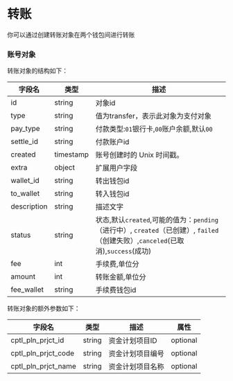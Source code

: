 # 转账

你可以通过创建转账对象在两个钱包间进行转账

### 账号对象
转账对象的结构如下：

| 字段名      | 类型      | 描述                               |
| ----------- | --------- | ---------------------------------- |
| id          | string    | 对象id                             |
| type        | string    | 值为transfer，表示此对象为支付对象 |
| pay_type        | string    | 付款类型:`01`银行卡,`00`账户余额,默认`00`|
| settle_id        | string    | 付款账户id|
| created     | timestamp | 账号创建时的 Unix 时间戳。         |
| extra       | object    | 扩展用户字段                       |
| wallet_id   | string    | 转出钱包id                         |
| to_wallet   | string    | 转入钱包id                         |
| description | string    | 描述文字                           |
| status      | string | 状态,默认`created`,可能的值为：`pending`（进行中）, `created`（已创建）, `failed`（创建失败）,`canceled`(已取消),`success`(成功) |
| fee | int    | 手续费,单位分                           |
| amount | int    | 转账金额,单位分                           |
| fee_wallet | string    | 手续费钱包id                           |

转账对象的额外参数如下：

| 字段名       | 类型 | 描述 | 属性 |
| ------------ | ---- | ---- | ---- |
| cptl_pln_prjct_id  | string | 资金计划项目ID |optional  |
| cptl_pln_prjct_code | string | 资金计划项目编号 |optional  |
| cptl_pln_prjct_name | string | 资金计划项目名称 | optional |
